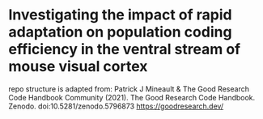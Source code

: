 # Investigating the impact of rapid adaptation on population coding efficiency in the ventral stream of mouse visual cortex

repo structure is adapted from:
Patrick J Mineault & The Good Research Code Handbook Community (2021). The Good Research Code Handbook. Zenodo. doi:10.5281/zenodo.5796873
https://goodresearch.dev/